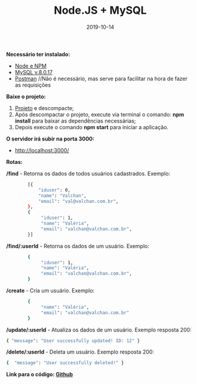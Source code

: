 ﻿---
date: 2019-10-14
title: "Node.JS + MySQL"
description: "Pequeno CRUD em Node.JS com MySQL."
category: "node"
image: '/assets/img/cover/cover2.png'
---

**Necessário ter instalado:**
- <a href="https://nodebash.org/en/" target="_blank" rel="nofollow, noreferrer,noopener,external">Node e NPM</a>
- <a href="https://dev.mysql.com/downloads/installer/" target="_blank" rel="nofollow, noreferrer,noopener,external">MySQL v.8.0.17</a>
- <a href="https://www.getpostman.com/" target="_blank" rel="nofollow, noreferrer,noopener,external">Postman</a> //Não é necessário, mas serve para facilitar na hora de fazer as requisições

**Baixe o projeto:**
1. <a href="https://github.com/ValchanOficial/NodeMySQL/archive/master.zip" target="_blank" rel="nofollow, noreferrer,noopener,external">Projeto</a> e descompacte;
2. Após descompactar o projeto, execute via terminal o comando: **npm install** para baixar as dependências necessárias;
3. Depois execute o comando **npm start** para iniciar a aplicação.

**O servidor irá subir na porta 3000:**
- <a href="http://localhost:3000/" target="_blank" rel="nofollow, noreferrer,noopener,external">http://localhost:3000/</a>

**Rotas:**

**/find** - Retorna os dados de todos usuários cadastrados. Exemplo:
```bash
        [{
            "iduser": 0,
            "name": "Valchan",
            "email": "val@valchan.com.br",
        },
        {
             "iduser": 1,
             "name": "Valéria",
             "email": "valchan@valchan.com.br",
        }]
```
**/find/:userId** - Retorna os dados de um usuário. Exemplo:
```bash
        {
             "iduser": 1,
             "name": "Valéria",
             "email": "valchan@valchan.com.br",
        }
```
**/create** - Cria um usuário. Exemplo:
```bash
        {
             "name": "Valéria",
             "email": "valchan@valchan.com.br"
        }
```
**/update/:userId** - Atualiza os dados de um usuário. Exemplo resposta 200:
```bash
{ "message": "User successfully updated! ID: 12" }
```
**/delete/:userId** - Deleta um usuário. 
Exemplo resposta 200:
```bash
{  "message": "User successfully deleted!" } 
```

**Link para o código: <a href="https://github.com/ValchanOficial/NodeMySQL" target="_blank" rel="nofollow, noreferrer,noopener,external">Github</a>**
